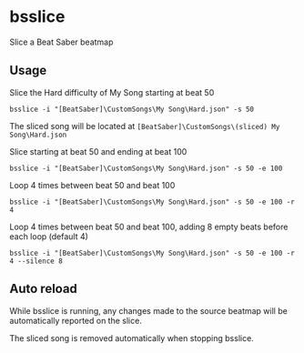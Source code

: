 bsslice
=======

Slice a Beat Saber beatmap

Usage
-----

Slice the Hard difficulty of My Song starting at beat 50

    bsslice -i "[BeatSaber]\CustomSongs\My Song\Hard.json" -s 50


The sliced song will be located at `[BeatSaber]\CustomSongs\(sliced) My Song\Hard.json`

Slice starting at beat 50 and ending at beat 100

    bsslice -i "[BeatSaber]\CustomSongs\My Song\Hard.json" -s 50 -e 100

Loop 4 times between beat 50 and beat 100

    bsslice -i "[BeatSaber]\CustomSongs\My Song\Hard.json" -s 50 -e 100 -r 4


Loop 4 times between beat 50 and beat 100, adding 8 empty beats before each loop (default 4)

    bsslice -i "[BeatSaber]\CustomSongs\My Song\Hard.json" -s 50 -e 100 -r 4 --silence 8

Auto reload
-----------

While bsslice is running, any changes made to the source beatmap will be automatically
reported on the slice.

The sliced song is removed automatically when stopping bsslice.
